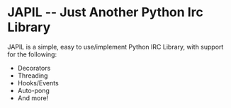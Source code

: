 # JAPIL -- **J**ust **A**nother **P**ython **I**rc **L**ibrary

JAPIL is a simple, easy to use/implement Python IRC Library, with support for the following:
* Decorators
* Threading
* Hooks/Events
* Auto-pong
* And more!